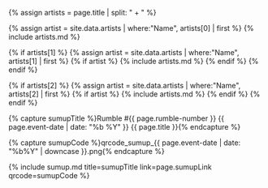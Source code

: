 <!-- {% assign events = site.data.events | sort: "Date"  %}
{% for event in events %}
{% if event.Date contains page.event-date  %}
{{event.Description}}
{% endif %}
{% endfor %} -->

{% assign artists = page.title | split: " + " %}

{% assign artist = site.data.artists | where:"Name", artists[0] | first %} 
{% include artists.md %}

{% if artists[1] %}
{% assign artist = site.data.artists | where:"Name", artists[1] | first %}
{% if artist %}
{% include artists.md %}
{% endif %}
{% endif %}

{% if artists[2] %}
{% assign artist = site.data.artists | where:"Name", artists[2] | first %}
{% if artist %}
{% include artists.md %}
{% endif %}
{% endif %}

{% capture sumupTitle %}Rumble #{{ page.rumble-number }} {{ page.event-date | date: "%b %Y" }} {{ page.title }}{% endcapture %}

{% capture sumupCode %}qrcode_sumup_{{ page.event-date | date: "%b%Y" | downcase }}.png{% endcapture %}

{% include sumup.md title=sumupTitle link=page.sumupLink qrcode=sumupCode %}